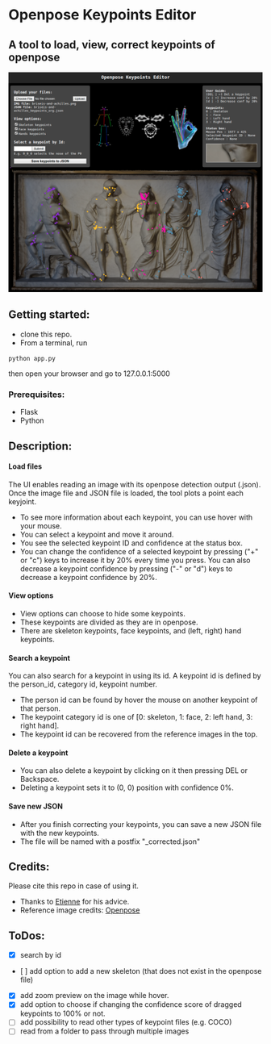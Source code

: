 # Openpose Keypoints Editor

## A tool to load, view, correct keypoints of openpose 

<p align="center">
<img width="1000" src="screenshot_openpose_editor.png">
</p>

## Getting started: 
* clone this repo. 
* From a terminal, run
 ```
 python app.py
 ```
then open your browser and go to 127.0.0.1:5000

### Prerequisites: 
* Flask
* Python


## Description:

#### Load files
The UI enables reading an image with its openpose detection output (.json). 
Once the image file and JSON file is loaded, the tool plots a point each keyjoint. 
* To see more information about each keypoint, you can use hover with your mouse. 
* You can select a keypoint and move it around. 
* You see the selected keypoint ID and confidence at the status box. 
* You can change the confidence of a selected keypoint by pressing ("+" or "c") keys to increase it by 20% every time you press. You can also decrease a keypoint confidence by pressing ("-" or "d") keys to decrease a keypoint confidence by 20%.

#### View options
* View options can choose to hide some keypoints.
* These keypoints are divided as they are in openpose. 
* There are skeleton keypoints, face keypoints, and (left, right) hand keypoints.

#### Search a keypoint
You can also search for a keypoint in using its id. A keypoint id is defined by the person_id, category id, keypoint number. 
* The person id can be found by hover the mouse on another keypoint of that person. 
* The keypoint category id is one of [0: skeleton, 1: face, 2: left hand, 3: right hand].
* The keypoint id can be recovered from the reference images in the top. 

#### Delete a keypoint
* You can also delete a keypoint by clicking on it then pressing DEL or Backspace. 
* Deleting a keypoint sets it to (0, 0) position with confidence 0%.


#### Save new JSON
* After you finish correcting your keypoints, you can save a new JSON file with the new keypoints. 
* The file will be named with a postfix "_corrected.json"


## Credits:

Please cite this repo in case of using it. 

* Thanks to [Etienne](https://github.com/etiennebalit) for his advice. 
* Reference image credits: [Openpose](https://github.com/CMU-Perceptual-Computing-Lab/openpose/blob/master/doc/output.md)


## ToDos: 
* [x] search by id 
* [ ] add option to add a new skeleton (that does not exist in the openpose file)
* [x] add zoom preview on the image while hover.
* [x] add option to choose if changing the confidence score of dragged keypoints to 100% or not.
* [ ] add possibility to read other types of keypoint files (e.g. COCO)
* [ ] read from a folder to pass through multiple images
